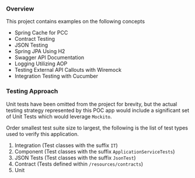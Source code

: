 
### Overview

This project contains examples on the following concepts

- Spring Cache for PCC
- Contract Testing
- JSON Testing
- Spring JPA Using H2
- Swagger API Documentation
- Logging Utilizing AOP
- Testing External API Callouts with Wiremock
- Integration Testing with Cucumber

### Testing Approach

Unit tests have been omitted from the project for brevity, but the actual testing strategy represented by this POC app would include a significant set of Unit Tests which would leverage `Mockito`.

Order smallest test suite size to largest, the following is the list of test types used to verify this application.

1. Integration (Test classes with the suffix `IT`)
1. Component (Test classes with the suffix `ApplicationServiceTests`)
1. JSON Tests (Test classes with the suffix `JsonTest`)
1. Contract (Tests defined within `/resources/contracts`)
1. Unit